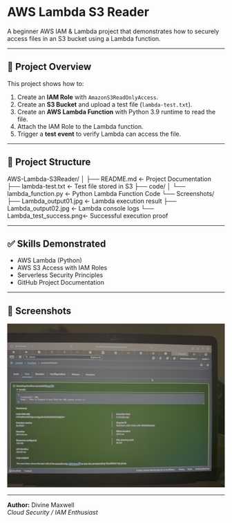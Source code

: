 # AWS Lambda S3 Reader

A beginner AWS IAM & Lambda project that demonstrates how to securely access files in an S3 bucket using a Lambda function.

---

## 📌 Project Overview
This project shows how to:
1. Create an **IAM Role** with `AmazonS3ReadOnlyAccess`.
2. Create an **S3 Bucket** and upload a test file (`lambda-test.txt`).
3. Create an **AWS Lambda Function** with Python 3.9 runtime to read the file.
4. Attach the IAM Role to the Lambda function.
5. Trigger a **test event** to verify Lambda can access the file.

---

## 📂 Project Structure
AWS-Lambda-S3Reader/
│
├── README.md <- Project Documentation
├── lambda-test.txt <- Test file stored in S3
├── code/
│ └── lambda_function.py <- Python Lambda Function Code
└── Screenshots/
├── Lambda_output01.jpg <- Lambda execution result
├── Lambda_output02.jpg <- Lambda console logs
└── Lambda_test_success.png<- Successful execution proof

---

## ✅ Skills Demonstrated
- AWS Lambda (Python)
- AWS S3 Access with IAM Roles
- Serverless Security Principles
- GitHub Project Documentation

---

## 📸 Screenshots
![Lambda Output](Screenshots/Lambda_output01.jpg)

---

**Author:** Divine Maxwell  
*Cloud Security / IAM Enthusiast*

